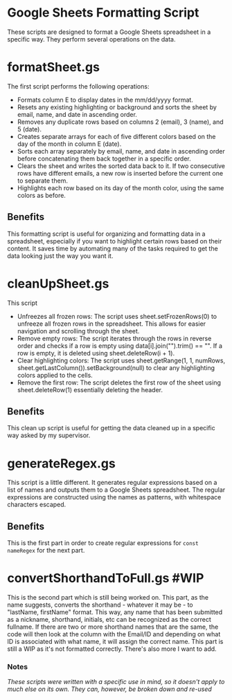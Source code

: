 #  Google Sheets Formatting Script

These scripts are designed to format a Google Sheets spreadsheet in a specific way. They perform several operations on the data.

# formatSheet.gs
The first script performs the following operations:
   * Formats column E to display dates in the mm/dd/yyyy format.
   * Resets any existing highlighting or background and sorts the sheet by email, name, and date in ascending order.
   * Removes any duplicate rows based on columns 2 (email), 3 (name), and 5 (date).
   * Creates separate arrays for each of five different colors based on the day of the month in column E (date).
   * Sorts each array separately by email, name, and date in ascending order before concatenating them back together in a specific order.
   * Clears the sheet and writes the sorted data back to it. If two consecutive rows have different emails, a new row is inserted before the current one to separate them.
   * Highlights each row based on its day of the month color, using the same colors as before.
## Benefits
This formatting script is useful for organizing and formatting data in a spreadsheet, especially if you want to highlight certain rows based on their content. It saves time by automating many of the tasks required to get the data looking just the way you want it.

# cleanUpSheet.gs
This script 
   * Unfreezes all frozen rows: The script uses sheet.setFrozenRows(0) to unfreeze all frozen rows in the spreadsheet. This allows for easier navigation and scrolling through the sheet.
   * Remove empty rows: The script iterates through the rows in reverse order and checks if a row is empty using data[i].join("").trim() == "". If a row is empty, it is deleted using sheet.deleteRow(i + 1).
   * Clear highlighting colors: The script uses sheet.getRange(1, 1, numRows, sheet.getLastColumn()).setBackground(null) to clear any highlighting colors applied to the cells.
   * Remove the first row: The script deletes the first row of the sheet using sheet.deleteRow(1) essentially deleting the header.
## Benefits
This clean up script is useful for getting the data cleaned up in a specific way asked by my supervisor.

# generateRegex.gs
This script is a little different.
   It generates regular expressions based on a list of names and outputs them to a Google Sheets spreadsheet.
   The regular expressions are constructed using the names as patterns, with whitespace characters escaped.
## Benefits
This is the first part in order to create regular expressions for ```const nameRegex``` for the next part.

# convertShorthandToFull.gs  #WIP
This is the second part which is still being worked on.
   This part, as the name suggests, converts the shorthand - whatever it may be - to "lastName, firstName" format.
   This way, any name that has been submitted as a nickname, shorthand, initials, etc can be recognized as the correct fullname.
   If there are two or more shorthand names that are the same, the code will then look at the column with the Email/ID and depending on what ID is associated with what name, it will assign the correct name.
This part is still a WIP as it's not formatted correctly.
There's also more I want to add.
   
### Notes
*These scripts were written with a specific use in mind, so it doesn't apply to much else on its own.*
*They can, however, be broken down and re-used*

